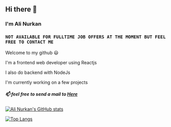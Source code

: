 ## Hi there 👋

### I'm Ali Nurkan

### `NOT AVAILABLE FOR FULLTIME JOB OFFERS AT THE MOMENT BUT FEEL FREE TO CONTACT ME`

Welcome to my github 😃

I'm a frontend web developer using Reactjs

I also do backend with NodeJs

I'm currently working on a few projects

##### 📫 feel free to send a mail to [Here](mailto:alinurkan9@windowslive.com)



[![Ali Nurkan's GitHub stats](https://github-readme-stats.vercel.app/api?username=mastercorvowade&count_private=true&show_icons=true&theme=radical)](https://github.com/anuraghazra/github-readme-stats)

[![Top Langs](https://github-readme-stats.vercel.app/api/top-langs/?username=mastercorvowade&hide=html&langs_count=6&show_icons=true&theme=radical)](https://github.com/anuraghazra/github-readme-stats)

<!--
**mastercorvowade/mastercorvowade** is a ✨ _special_ ✨ repository because its `README.md` (this file) appears on your GitHub profile.

Here are some ideas to get you started:

- 🔭 I’m currently working on ...
- 🌱 I’m currently learning ...
- 👯 I’m looking to collaborate on ...
- 🤔 I’m looking for help with ...
- 💬 Ask me about ...
- 📫 How to reach me: ...
- 😄 Pronouns: ...
- ⚡ Fun fact: ...
-->
